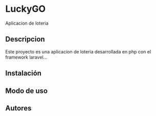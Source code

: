 # LuckyGO

Aplicacion de loteria

## Descripcion

Este proyecto es una aplicacion de loteria desarrollada en php con el framework laravel...

## Instalación



## Modo de uso
## Autores
